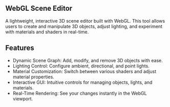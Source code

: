 ## WebGL Scene Editor 
A lightweight, interactive 3D scene editor built with WebGL. This tool allows users to create and manipulate 3D objects, adjust lighting, and experiment with materials and shaders in real-time.

## Features
- Dynamic Scene Graph: Add, modify, and remove 3D objects with ease.
- Lighting Control: Configure ambient, directional, and point lights.
- Material Customization: Switch between various shaders and adjust material properties.
- Interactive GUI: Intuitive controls for managing objects, lights, and materials.
- Real-Time Rendering: See your changes instantly in the WebGL viewport.
